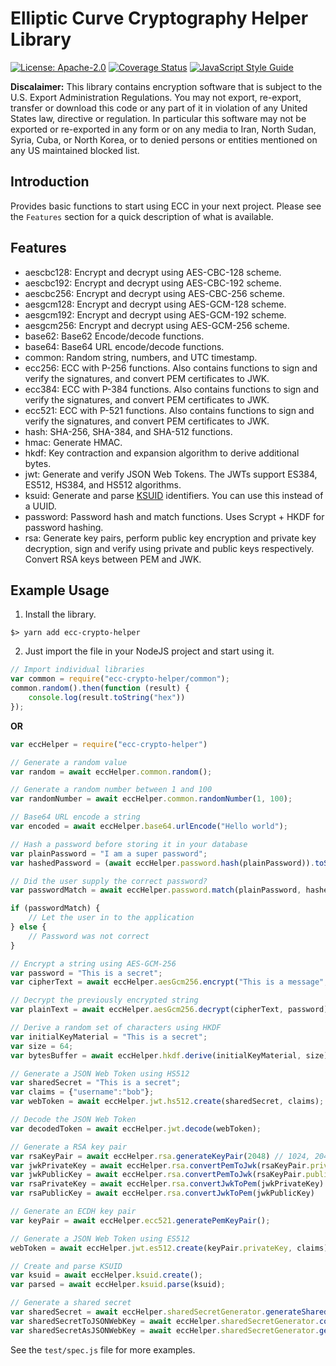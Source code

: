 # Elliptic Curve Cryptography Helper Library

[![License: Apache-2.0](https://img.shields.io/badge/License-Apache--2.0-blue.svg)](https://opensource.org/licenses/Apache-2.0)
[![Coverage Status](https://coveralls.io/repos/github/akhawaja/ecc-crypto-helper/badge.svg?branch=master)](https://coveralls.io/github/akhawaja/ecc-crypto-helper?branch=master)
[![JavaScript Style Guide](https://img.shields.io/badge/code_style-standard-brightgreen.svg)](https://standardjs.com)

**Discalaimer:** This library contains encryption software that is subject to 
the U.S. Export Administration Regulations. You may not export, re-export, 
transfer or download this code or any part of it in violation of any United 
States law, directive or regulation. In particular this software may not be 
exported or re-exported in any form or on any media to Iran, North Sudan, 
Syria, Cuba, or North Korea, or to denied persons or entities mentioned on any 
US maintained blocked list.

## Introduction
Provides basic functions to start using ECC in your next project. Please see
the `Features` section for a quick description of what is available. 

## Features

- aescbc128: Encrypt and decrypt using AES-CBC-128 scheme.
- aescbc192: Encrypt and decrypt using AES-CBC-192 scheme.
- aescbc256: Encrypt and decrypt using AES-CBC-256 scheme.
- aesgcm128: Encrypt and decrypt using AES-GCM-128 scheme.
- aesgcm192: Encrypt and decrypt using AES-GCM-192 scheme.
- aesgcm256: Encrypt and decrypt using AES-GCM-256 scheme.
- base62: Base62 Encode/decode functions.
- base64: Base64 URL encode/decode functions.
- common: Random string, numbers, and UTC timestamp.
- ecc256: ECC with P-256 functions. Also contains functions to sign and verify
          the signatures, and convert PEM certificates to JWK.
- ecc384: ECC with P-384 functions. Also contains functions to sign and verify
          the signatures, and convert PEM certificates to JWK.
- ecc521: ECC with P-521 functions. Also contains functions to sign and verify
          the signatures, and convert PEM certificates to JWK.
- hash: SHA-256, SHA-384, and SHA-512 functions.
- hmac: Generate HMAC.
- hkdf: Key contraction and expansion algorithm to derive additional bytes.
- jwt: Generate and verify JSON Web Tokens. The JWTs support ES384, ES512, 
       HS384, and HS512 algorithms.
- ksuid: Generate and parse [KSUID](https://github.com/segmentio/ksuid) 
         identifiers. You can use this instead of a UUID.
- password: Password hash and match functions. Uses Scrypt + HKDF for password 
            hashing.
- rsa: Generate key pairs, perform public key encryption and private key 
       decryption, sign and verify using private and public keys respectively.
       Convert RSA keys between PEM and JWK.

## Example Usage

1. Install the library.

```
$> yarn add ecc-crypto-helper
```

2. Just import the file in your NodeJS project and start using it.

```javascript
// Import individual libraries
var common = require("ecc-crypto-helper/common");
common.random().then(function (result) {
    console.log(result.toString("hex"))
});
```

**OR**

```javascript
var eccHelper = require("ecc-crypto-helper")

// Generate a random value
var random = await eccHelper.common.random();

// Generate a random number between 1 and 100
var randomNumber = await eccHelper.common.randomNumber(1, 100);

// Base64 URL encode a string
var encoded = await eccHelper.base64.urlEncode("Hello world");

// Hash a password before storing it in your database
var plainPassword = "I am a super password";
var hashedPassword = (await eccHelper.password.hash(plainPassword)).toString("hex");

// Did the user supply the correct password?
var passwordMatch = await eccHelper.password.match(plainPassword, hashedPassword);

if (passwordMatch) {
    // Let the user in to the application
} else {
    // Password was not correct
}

// Encrypt a string using AES-GCM-256
var password = "This is a secret";
var cipherText = await eccHelper.aesGcm256.encrypt("This is a message", password);

// Decrypt the previously encrypted string
var plainText = await eccHelper.aesGcm256.decrypt(cipherText, password);

// Derive a random set of characters using HKDF
var initialKeyMaterial = "This is a secret";
var size = 64;
var bytesBuffer = await eccHelper.hkdf.derive(initialKeyMaterial, size);

// Generate a JSON Web Token using HS512
var sharedSecret = "This is a secret";
var claims = {"username":"bob"};
var webToken = await eccHelper.jwt.hs512.create(sharedSecret, claims);

// Decode the JSON Web Token
var decodedToken = await eccHelper.jwt.decode(webToken);

// Generate a RSA key pair
var rsaKeyPair = await eccHelper.rsa.generateKeyPair(2048) // 1024, 2048, or 4096
var jwkPrivateKey = await eccHelper.rsa.convertPemToJwk(rsaKeyPair.privateKey)
var jwkPublicKey = await eccHelper.rsa.convertPemToJwk(rsaKeyPair.publicKey)
var rsaPrivateKey = await eccHelper.rsa.convertJwkToPem(jwkPrivateKey)
var rsaPublicKey = await eccHelper.rsa.convertJwkToPem(jwkPublicKey)

// Generate an ECDH key pair
var keyPair = await eccHelper.ecc521.generatePemKeyPair();

// Generate a JSON Web Token using ES512
webToken = await eccHelper.jwt.es512.create(keyPair.privateKey, claims);

// Create and parse KSUID
var ksuid = await eccHelper.ksuid.create();
var parsed = await eccHelper.ksuid.parse(ksuid);

// Generate a shared secret
var sharedSecret = await eccHelper.sharedSecretGenerator.generateSharedSecret(32) // 256-bit key
var sharedSecretToJSONWebKey = await eccHelper.sharedSecretGenerator.convertSharedSecretToJwk(sharedSecret)
var sharedSecretAsJSONWebKey = await eccHelper.sharedSecretGenerator.generateSharedSecretAsJwk(32) // 256-bit key
```

See the `test/spec.js` file for more examples.
